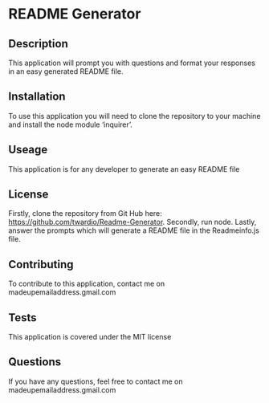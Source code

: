 # README Generator 

    
## Description 
    
    
This application will prompt you with questions and format your responses in an easy generated README file. 

    
## Installation 
    
    
To use this application you will need to clone the repository to your machine and install the node module ‘inquirer’.

    
## Useage 
    
    
This application is for any developer to generate an easy README file

    
## License 
    
    
Firstly, clone the repository from Git Hub here: https://github.com/twardio/Readme-Generator. Secondly, run node. Lastly, answer the prompts which will generate a README file in the Readmeinfo.js file. 

    
## Contributing 
    
    
To contribute to this application, contact me on madeupemailaddress.gmail.com

    
## Tests 
    
    
This application is covered under the MIT license

    
## Questions 
    
    
If you have any questions, feel free to contact me on madeupemailaddress.gmail.com